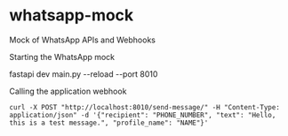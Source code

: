 # whatsapp-mock
Mock of WhatsApp APIs and Webhooks

Starting the WhatsApp mock

fastapi dev main.py --reload --port 8010


Calling the application webhook
```
curl -X POST "http://localhost:8010/send-message/" -H "Content-Type: application/json" -d '{"recipient": "PHONE_NUMBER", "text": "Hello, this is a test message.", "profile_name": "NAME"}'
```